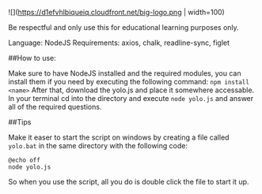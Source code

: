![](https://d1efvhlbiqueiq.cloudfront.net/big-logo.png | width=100)

Be respectful and only use this for educational learning purposes only.

Language: NodeJS
Requirements: axios, chalk, readline-sync, figlet

##How to use:

Make sure to have NodeJS installed and the required modules, you can install them if you need by executing the following command:
`npm install <name>`
After that, download the yolo.js and place it somewhere accessable. In your terminal cd into the directory and execute `node yolo.js` and answer all of the required questions.

##Tips

Make it easer to start the script on windows by creating a file called `yolo.bat` in the same directory with the following code:
```
@echo off
node yolo.js
```
So when you use the script, all you do is double click the file to start it up.
